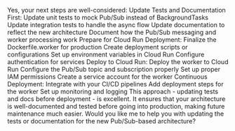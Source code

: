 Yes, your next steps are well-considered:
Update Tests and Documentation First:
Update unit tests to mock Pub/Sub instead of BackgroundTasks
Update integration tests to handle the async flow
Update documentation to reflect the new architecture
Document how the Pub/Sub messaging and worker processing work
Prepare for Cloud Run Deployment:
Finalize the Dockerfile.worker for production
Create deployment scripts or configurations
Set up environment variables in Cloud Run
Configure authentication for services
Deploy to Cloud Run:
Deploy the worker to Cloud Run
Configure the Pub/Sub topic and subscription properly
Set up proper IAM permissions
Create a service account for the worker
Continuous Deployment:
Integrate with your CI/CD pipelines
Add deployment steps for the worker
Set up monitoring and logging
This approach - updating tests and docs before deployment - is excellent. It ensures that your architecture is well-documented and tested before going into production, making future maintenance much easier.
Would you like me to help you with updating the tests or documentation for the new Pub/Sub-based architecture?
